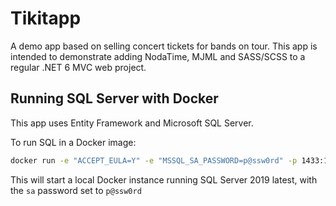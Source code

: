# Tikitapp
A demo app based on selling concert tickets for bands on tour. This app is intended to demonstrate adding NodaTime, MJML and SASS/SCSS to a regular .NET 6 MVC web project.

## Running SQL Server with Docker

This app uses Entity Framework and Microsoft SQL Server.

To run SQL in a Docker image:

```bash
docker run -e "ACCEPT_EULA=Y" -e "MSSQL_SA_PASSWORD=p@ssw0rd" -p 1433:1433 -d mcr.microsoft.com/mssql/server:2019-latest
```

This will start a local Docker instance running SQL Server 2019 latest, with the `sa` password set to `p@ssw0rd`

